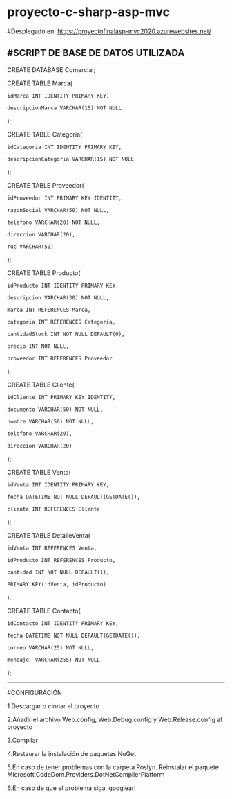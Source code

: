 # proyecto-c-sharp-asp-mvc

#Desplegado en: https://proyectofinalasp-mvc2020.azurewebsites.net/

#SCRIPT DE BASE DE DATOS UTILIZADA
----------------------------------------
CREATE DATABASE Comercial;

CREATE TABLE Marca(

	idMarca INT IDENTITY PRIMARY KEY,
	
	descripcionMarca VARCHAR(15) NOT NULL
	
);

CREATE TABLE Categoria(

	idCategoria INT IDENTITY PRIMARY KEY,
	
	descripcionCategoria VARCHAR(15) NOT NULL
	
);

CREATE TABLE Proveedor(

	idProveedor INT PRIMARY KEY IDENTITY,
	
	razonSocial VARCHAR(50) NOT NULL,
	
	telefono VARCHAR(20) NOT NULL,
	
	direccion VARCHAR(20),
	
	ruc VARCHAR(50)
	
);

CREATE TABLE Producto(

	idProducto INT IDENTITY PRIMARY KEY,
	
	descripcion VARCHAR(30) NOT NULL,
	
	marca INT REFERENCES Marca,
	
	categoria INT REFERENCES Categoria,
	
	cantidadStock INT NOT NULL DEFAULT(0),
	
	precio INT NOT NULL,
	
	proveedor INT REFERENCES Proveedor
	
);

CREATE TABLE Cliente(

	idCliente INT PRIMARY KEY IDENTITY,
	
	documento VARCHAR(50) NOT NULL,
	
	nombre VARCHAR(50) NOT NULL,
	
	telefono VARCHAR(20),
	
	direccion VARCHAR(20)
	
);

CREATE TABLE Venta(

	idVenta INT IDENTITY PRIMARY KEY,
	
	fecha DATETIME NOT NULL DEFAULT(GETDATE()),
	
	cliente INT REFERENCES Cliente
	
);

CREATE TABLE DetalleVenta(

	idVenta INT REFERENCES Venta,
	
	idProducto INT REFERENCES Producto,
	
	cantidad INT NOT NULL DEFAULT(1),
	
	PRIMARY KEY(idVenta, idProducto)
	
);

CREATE TABLE Contacto(

	idContacto INT IDENTITY PRIMARY KEY,
	
	fecha DATETIME NOT NULL DEFAULT(GETDATE()),
	
	correo VARCHAR(25) NOT NULL,
	
	mensaje  VARCHAR(255) NOT NULL
	
);


----------------------------------------

#CONFIGURACIÓN

1.Descargar o clonar el proyecto

2.Añadir el archivo Web.config, Web.Debug.config y Web.Release.config al proyecto

3.Compilar

4.Restaurar la instalación de paquetes NuGet

5.En caso de tener problemas con la carpeta Roslyn. Reinstalar el paquete Microsoft.CodeDom.Providers.DotNetCompilerPlatform
 
6.En caso de que el problema siga, googlear!



